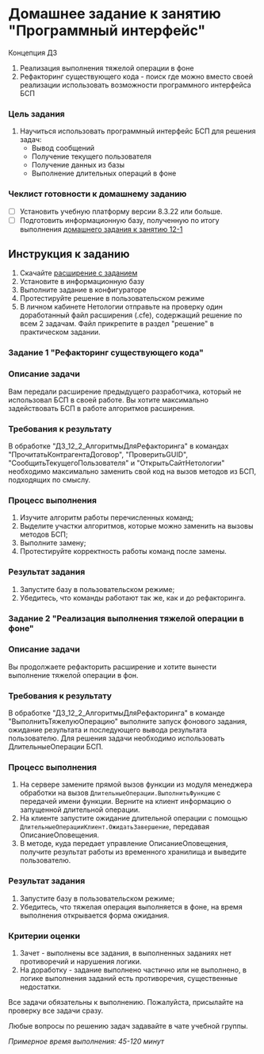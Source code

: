 # Домашнее задание к занятию "Программный интерфейс"

Концепция ДЗ
1. Реализация выполнения тяжелой операции в фоне
2. Рефакторинг существующего кода - поиск где можно вместо своей реализации использовать возможности программного интерфейса БСП


### Цель задания

1. Научиться использовать программный интерфейс БСП для решения задач:
    - Вывод сообщений
    - Получение текущего пользователя
    - Получение данных из базы
    - Выполнение длительных операций в фоне

### Чеклист готовности к домашнему заданию

- [ ] Установить учебную платформу версии 8.3.22 или больше.
- [ ] Подготовить информационную базу, полученную по итогу выполнения [домашнего задания к занятию 12-1](homework-12-1.md)

## Инструкция к заданию

1. Скачайте [расширение с заданием](homework-12-2.cfe)
2. Установите в информационную базу
3. Выполните задание в конфигураторе
4. Протестируйте решение в пользовательском режиме
5. В личном кабинете Нетологии отправьте на проверку один доработанный файл расширения (.cfe), содержащий решение по всем 2 задачам. Файл прикрепите в раздел "решение" в практическом задании.

### Задание 1 "Рефакторинг существующего кода"

### Описание задачи
Вам передали расширение предыдущего разработчика, который не использовал БСП в своей работе. Вы хотите максимально задействовать БСП в работе алгоритмов расширения.

### Требования к результату
В обработке "ДЗ_12_2_АлгоритмыДляРефакторинга" в командах "ПрочитатьКонтрагентаДоговор", "ПроверитьGUID", "СообщитьТекущегоПользователя" и "ОткрытьСайтНетологии" необходимо максимально заменить свой код на вызов методов из БСП, подходящих по смыслу.

### Процесс выполнения
1. Изучите алгоритм работы перечисленных команд;
2. Выделите участки алгоритмов, которые можно заменить на вызовы методов БСП;
3. Выполните замену;
4. Протестируйте корректность работы команд после замены.

### Результат задания
1. Запустите базу в пользовательском режиме;
2. Убедитесь, что команды работают так же, как и до рефакторинга.

### Задание 2 "Реализация выполнения тяжелой операции в фоне"

### Описание задачи
Вы продолжаете рефакторить расширение и хотите вынести выполнение тяжелой операции в фон.

### Требования к результату
В обработке "ДЗ_12_2_АлгоритмыДляРефакторинга" в команде "ВыполнитьТяжелуюОперацию" выполните запуск фонового задания, ожидание результата и последующего вывода результата пользователю. Для решения задачи необходимо использовать ДлительныеОперации БСП.

### Процесс выполнения
1. На сервере замените прямой вызов функции из модуля менеджера обработки на вызов `ДлительныеОперации.ВыполнитьФункцию` с передачей имени функции. Верните на клиент информацию о запущенной длительной операции.
2. На клиенте запустите ожидание длительной операции с помощью `ДлительныеОперацииКлиент.ОжидатьЗавершение`, передавая ОписаниеОповещения.
3. В методе, куда передает управление ОписаниеОповещения, получите результат работы из временного хранилища и выведите пользователю.

### Результат задания
1. Запустите базу в пользовательском режиме;
2. Убедитесь, что тяжелая операция выполняется в фоне, на время выполнения открывается форма ожидания.

### Критерии оценки

1. Зачет - выполнены все задания, в выполненных заданиях нет противоречий и нарушения логики. 
2. На доработку - задание выполнено частично или не выполнено, в логике выполнения заданий есть противоречия, существенные недостатки.

Все задачи обязательны к выполнению. Пожалуйста, присылайте на проверку все задачи сразу.

Любые вопросы по решению задач задавайте в чате учебной группы.

*Примерное время выполнения: 45-120 минут*
